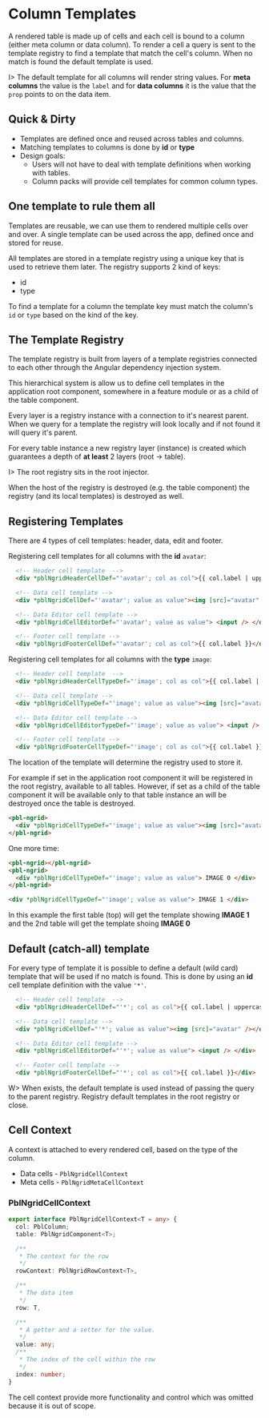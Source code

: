 # Column Templates

A rendered table is made up of cells and each cell is bound to a column (either meta column or data column).
To render a cell a query is sent to the template registry to find a template that match the cell's column. When no match is found the
default template is used.

I> The default template for all columns will render string values. For **meta columns** the value is the `label` and for **data columns**
it is the value that the `prop` points to on the data item.

## Quick & Dirty

- Templates are defined once and reused across tables and columns.
- Matching templates to columns is done by **id** or **type**
- Design goals:
  - Users will not have to deal with template definitions when working with tables.
  - Column packs will provide cell templates for common column types.

## One template to rule them all

Templates are reusable, we can use them to rendered multiple cells over and over. A single template can be used across the app, defined once and stored for reuse.

All templates are stored in a template registry using a unique key that is used to retrieve them later. The registry supports 2 kind of keys:

- id
- type

To find a template for a column the template key must match the column's `id` or `type` based on the kind of the key.

## The Template Registry

The template registry is built from layers of a template registries connected to each other through the Angular dependency injection system.

This hierarchical system is allow us to define cell templates in the application root component, somewhere in a feature module or as a child of the table component.

Every layer is a registry instance with a connection to it's nearest parent. When we query for a template the registry will look
locally and if not found it will query it's parent.

For every table instance a new registry layer (instance) is created which guarantees a depth of **at least** 2 layers (root -> table).

I> The root registry sits in the root injector.

When the host of the registry is destroyed (e.g. the table component) the registry (and its local templates) is destroyed as well.

## Registering Templates

There are 4 types of cell templates: header, data, edit and footer.

Registering cell templates for all columns with the **id** `avatar`:

```html
  <!-- Header cell template  -->
  <div *pblNgridHeaderCellDef="'avatar'; col as col">{{ col.label | uppercase }}</div>

  <!-- Data cell template -->
  <div *pblNgridCellDef="'avatar'; value as value"><img [src]="avatar" /></div>

  <!-- Data Editor cell template -->
  <div *pblNgridCellEditorDef="'avatar'; value as value"> <input /> </div>

  <!-- Footer cell template -->
  <div *pblNgridFooterCellDef="'avatar'; col as col">{{ col.label }}</div>
```

Registering cell templates for all columns with the **type** `image`:

```html
  <!-- Header cell template  -->
  <div *pblNgridHeaderCellTypeDef="'image'; col as col">{{ col.label | uppercase }}</div>

  <!-- Data cell template -->
  <div *pblNgridCellTypeDef="'image'; value as value"><img [src]="avatar" /></div>

  <!-- Data Editor cell template -->
  <div *pblNgridCellEditorTypeDef="'image'; value as value"> <input /> </div>

  <!-- Footer cell template -->
  <div *pblNgridFooterCellTypeDef="'image'; col as col">{{ col.label }}</div>
```

The location of the template will determine the registry used to store it.

For example if set in the application root component it will be registered in the root registry, available to all tables. However, if
set as a child of the table component it will be available only to that table instance an will be destroyed once the table is destroyed.

```html
<pbl-ngrid>
  <div *pblNgridCellTypeDef="'image'; value as value"><img [src]="avatar" /></div>
</pbl-ngrid>
```

One more time:

```html
<pbl-ngrid></pbl-ngrid>
<pbl-ngrid>
  <div *pblNgridCellTypeDef="'image'; value as value"> IMAGE 0 </div>
</pbl-ngrid>

<div *pblNgridCellTypeDef="'image'; value as value"> IMAGE 1 </div>
```

In this example the first table (top) will get the template showing **IMAGE 1** and the 2nd table will get the template shoing **IMAGE 0**

## Default (catch-all) template

For every type of template it is possible to define a default (wild card) template that will be used if no match is found. This is done
by using an **id** cell template definition with the value `'*'`.

```html
  <!-- Header cell template  -->
  <div *pblNgridHeaderCellDef="'*'; col as col">{{ col.label | uppercase }}</div>

  <!-- Data cell template -->
  <div *pblNgridCellDef="'*'; value as value"><img [src]="avatar" /></div>

  <!-- Data Editor cell template -->
  <div *pblNgridCellEditorDef="'*'; value as value"> <input /> </div>

  <!-- Footer cell template -->
  <div *pblNgridFooterCellDef="'*'; col as col">{{ col.label }}</div>
```

W> When exists, the default template is used instead of passing the query to the parent registry. Registry default templates in the root registry or close.

## Cell Context

A context is attached to every rendered cell, based on the type of the column.

- Data cells - `PblNgridCellContext`
- Meta cells - `PblNgridMetaCellContext`

### PblNgridCellContext

```typescript
export interface PblNgridCellContext<T = any> {
  col: PblColumn;
  table: PblNgridComponent<T>;

  /**
   * The context for the row
   */
  rowContext: PblNgridRowContext<T>,

  /**
   * The data item
   */
  row: T,

  /**
   * A getter and a setter for the value.
   */
  value: any;
  /**
   * The index of the cell within the row
   */
  index: number;
}
```

The cell context provide more functionality and control which was omitted because it is out of scope.
